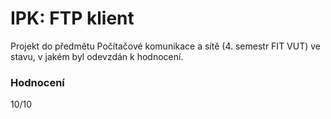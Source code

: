 IPK: FTP klient
====================================
Projekt do předmětu Počítačové komunikace a sítě (4. semestr FIT VUT) ve stavu, v jakém byl odevzdán k hodnocení.

### Hodnocení
10/10
